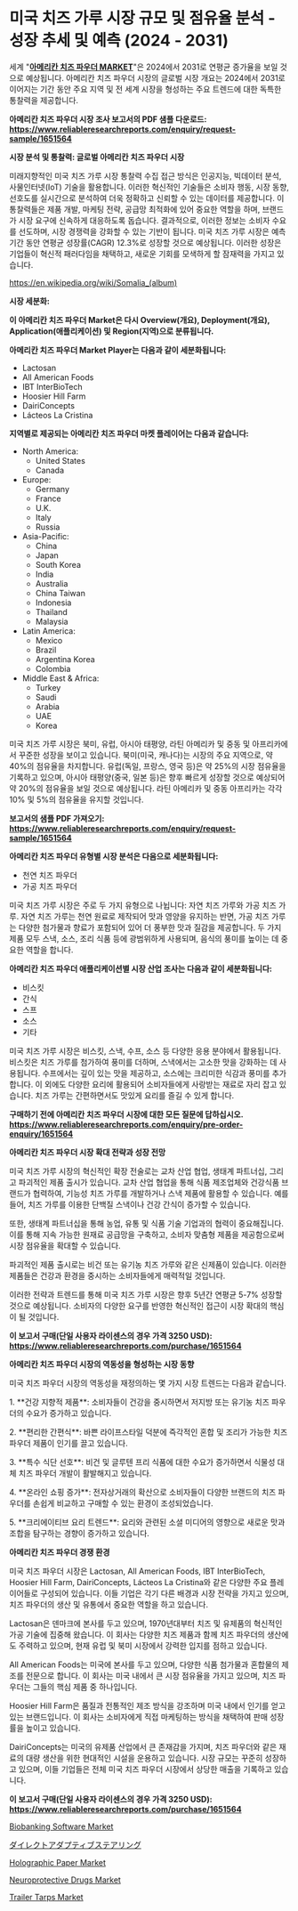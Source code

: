 <p><h1>미국 치즈 가루 시장 규모 및 점유율 분석 - 성장 추세 및 예측 (2024 - 2031)</h1></p><p>세계 "<strong><a href="https://www.reliableresearchreports.com/american-cheese-powder-market-r1651564">아메리칸 치즈 파우더 MARKET</a></strong>"은 2024에서 2031로 연평균 증가율을 보일 것으로 예상됩니다. 아메리칸 치즈 파우더 시장의 글로벌 시장 개요는 2024에서 2031로 이어지는 기간 동안 주요 지역 및 전 세계 시장을 형성하는 주요 트렌드에 대한 독특한 통찰력을 제공합니다.</p>
<p><strong>아메리칸 치즈 파우더 시장 조사 보고서의 PDF 샘플 다운로드: <a href="https://www.reliableresearchreports.com/enquiry/request-sample/1651564">https://www.reliableresearchreports.com/enquiry/request-sample/1651564</a></strong></p>
<p><strong>시장 분석 및 통찰력: 글로벌 아메리칸 치즈 파우더 시장</strong></p>
<p><p>미래지향적인 미국 치즈 가루 시장 통찰력 수집 접근 방식은 인공지능, 빅데이터 분석, 사물인터넷(IoT) 기술을 활용합니다. 이러한 혁신적인 기술들은 소비자 행동, 시장 동향, 선호도를 실시간으로 분석하여 더욱 정확하고 신뢰할 수 있는 데이터를 제공합니다. 이 통찰력들은 제품 개발, 마케팅 전략, 공급망 최적화에 있어 중요한 역할을 하며, 브랜드가 시장 요구에 신속하게 대응하도록 돕습니다. 결과적으로, 이러한 정보는 소비자 수요를 선도하며, 시장 경쟁력을 강화할 수 있는 기반이 됩니다. 미국 치즈 가루 시장은 예측 기간 동안 연평균 성장률(CAGR) 12.3%로 성장할 것으로 예상됩니다. 이러한 성장은 기업들이 혁신적 패러다임을 채택하고, 새로운 기회를 모색하게 할 잠재력을 가지고 있습니다.</p></p>
<p><a href="%7CAUTHORITHY_DOMAIN_URL%7C">https://en.wikipedia.org/wiki/Somalia_(album)</a></p>
<p><strong>시장 세분화:</strong></p>
<p><strong>이 아메리칸 치즈 파우더 Market은 다시 Overview(개요), Deployment(개요), Application(애플리케이션) 및 Region(지역)으로 분류됩니다.</strong></p>
<p><strong>아메리칸 치즈 파우더 Market Player는 다음과 같이 세분화됩니다:</strong></p>
<p><ul><li>Lactosan</li><li>All American Foods</li><li>IBT InterBioTech</li><li>Hoosier Hill Farm</li><li>DairiConcepts</li><li>Lácteos La Cristina</li></ul></p>
<p><strong>지역별로 제공되는 아메리칸 치즈 파우더 마켓 플레이어는 다음과 같습니다:</strong></p>
<p><ul>
    <li>
        North America:
        <ul>
            <li>United States</li>
            <li>Canada</li>
        </ul>
    </li>
    <li>
        Europe:
        <ul>
            <li>Germany</li>
            <li>France</li>
            <li>U.K.</li>
            <li>Italy</li>
            <li>Russia</li>
        </ul>
    </li>
    <li>
        Asia-Pacific:
        <ul>
            <li>China</li>
            <li>Japan</li>
            <li>South Korea</li>
            <li>India</li>
            <li>Australia</li>
            <li>China Taiwan</li>
            <li>Indonesia</li>
            <li>Thailand</li>
            <li>Malaysia</li>
        </ul>
    </li>
    <li>
        Latin America:
        <ul>
            <li>Mexico</li>
            <li>Brazil</li>
            <li>Argentina Korea</li>
            <li>Colombia</li>
        </ul>
    </li>
    <li>
        Middle East & Africa:
        <ul>
            <li>Turkey</li>
            <li>Saudi</li>
            <li>Arabia</li>
            <li>UAE</li>
            <li>Korea</li>
        </ul>
    </li>
    </ul></p>
<p><p>미국 치즈 가루 시장은 북미, 유럽, 아시아 태평양, 라틴 아메리카 및 중동 및 아프리카에서 꾸준한 성장을 보이고 있습니다. 북미(미국, 캐나다)는 시장의 주요 지역으로, 약 40%의 점유율을 차지합니다. 유럽(독일, 프랑스, 영국 등)은 약 25%의 시장 점유율을 기록하고 있으며, 아시아 태평양(중국, 일본 등)은 향후 빠르게 성장할 것으로 예상되어 약 20%의 점유율을 보일 것으로 예상됩니다. 라틴 아메리카 및 중동 아프리카는 각각 10% 및 5%의 점유율을 유지할 것입니다.</p></p>
<p><strong>보고서의 샘플 PDF 가져오기: <a href="https://www.reliableresearchreports.com/enquiry/request-sample/1651564">https://www.reliableresearchreports.com/enquiry/request-sample/1651564</a></strong></p>
<p><strong>아메리칸 치즈 파우더 유형별 시장 분석은 다음으로 세분화됩니다:</strong></p>
<p><ul><li>천연 치즈 파우더</li><li>가공 치즈 파우더</li></ul></p>
<p><p>미국 치즈 가루 시장은 주로 두 가지 유형으로 나뉩니다: 자연 치즈 가루와 가공 치즈 가루. 자연 치즈 가루는 천연 원료로 제작되어 맛과 영양을 유지하는 반면, 가공 치즈 가루는 다양한 첨가물과 향료가 포함되어 있어 더 풍부한 맛과 질감을 제공합니다. 두 가지 제품 모두 스낵, 소스, 조리 식품 등에 광범위하게 사용되며, 음식의 풍미를 높이는 데 중요한 역할을 합니다.</p></p>
<p><strong>아메리칸 치즈 파우더 애플리케이션별 시장 산업 조사는 다음과 같이 세분화됩니다:</strong></p>
<p><ul><li>비스킷</li><li>간식</li><li>스프</li><li>소스</li><li>기타</li></ul></p>
<p><p>미국 치즈 가루 시장은 비스킷, 스낵, 수프, 소스 등 다양한 응용 분야에서 활용됩니다. 비스킷은 치즈 가루를 첨가하여 풍미를 더하며, 스낵에서는 고소한 맛을 강화하는 데 사용됩니다. 수프에서는 깊이 있는 맛을 제공하고, 소스에는 크리미한 식감과 풍미를 추가합니다. 이 외에도 다양한 요리에 활용되어 소비자들에게 사랑받는 재료로 자리 잡고 있습니다. 치즈 가루는 간편하면서도 맛있게 요리를 즐길 수 있게 합니다.</p></p>
<p><strong>구매하기 전에 아메리칸 치즈 파우더 시장에 대한 모든 질문에 답하십시오. <a href="https://www.reliableresearchreports.com/enquiry/pre-order-enquiry/1651564">https://www.reliableresearchreports.com/enquiry/pre-order-enquiry/1651564</a></strong></p>
<p><strong>아메리칸 치즈 파우더 시장 확대 전략과 성장 전망</strong></p>
<p><p>미국 치즈 가루 시장의 혁신적인 확장 전술로는 교차 산업 협업, 생태계 파트너십, 그리고 파괴적인 제품 출시가 있습니다. 교차 산업 협업을 통해 식품 제조업체와 건강식품 브랜드가 협력하여, 기능성 치즈 가루를 개발하거나 스낵 제품에 활용할 수 있습니다. 예를 들어, 치즈 가루를 이용한 단백질 스낵이나 건강 간식이 증가할 수 있습니다.</p><p>또한, 생태계 파트너십을 통해 농업, 유통 및 식품 기술 기업과의 협력이 중요해집니다. 이를 통해 지속 가능한 원재료 공급망을 구축하고, 소비자 맞춤형 제품을 제공함으로써 시장 점유율을 확대할 수 있습니다.</p><p>파괴적인 제품 출시로는 비건 또는 유기농 치즈 가루와 같은 신제품이 있습니다. 이러한 제품들은 건강과 환경을 중시하는 소비자들에게 매력적일 것입니다.</p><p>이러한 전략과 트렌드를 통해 미국 치즈 가루 시장은 향후 5년간 연평균 5-7% 성장할 것으로 예상됩니다. 소비자의 다양한 요구를 반영한 혁신적인 접근이 시장 확대의 핵심이 될 것입니다.</p></p>
<p><strong>이 보고서 구매(단일 사용자 라이센스의 경우 가격 3250 USD): <a href="https://www.reliableresearchreports.com/purchase/1651564">https://www.reliableresearchreports.com/purchase/1651564</a></strong></p>
<p><strong>아메리칸 치즈 파우더 시장의 역동성을 형성하는 시장 동향</strong></p>
<p><p>미국 치즈 파우더 시장의 역동성을 재정의하는 몇 가지 시장 트렌드는 다음과 같습니다.</p><p>1. **건강 지향적 제품**: 소비자들이 건강을 중시하면서 저지방 또는 유기농 치즈 파우더의 수요가 증가하고 있습니다.</p><p>2. **편리한 간편식**: 바쁜 라이프스타일 덕분에 즉각적인 혼합 및 조리가 가능한 치즈 파우더 제품이 인기를 끌고 있습니다.</p><p>3. **특수 식단 선호**: 비건 및 글루텐 프리 식품에 대한 수요가 증가하면서 식물성 대체 치즈 파우더 개발이 활발해지고 있습니다.</p><p>4. **온라인 쇼핑 증가**: 전자상거래의 확산으로 소비자들이 다양한 브랜드의 치즈 파우더를 손쉽게 비교하고 구매할 수 있는 환경이 조성되었습니다.</p><p>5. **크리에이티브 요리 트렌드**: 요리와 관련된 소셜 미디어의 영향으로 새로운 맛과 조합을 탐구하는 경향이 증가하고 있습니다.</p></p>
<p><strong>아메리칸 치즈 파우더 경쟁 환경</strong></p>
<p><p>미국 치즈 파우더 시장은 Lactosan, All American Foods, IBT InterBioTech, Hoosier Hill Farm, DairiConcepts, Lácteos La Cristina와 같은 다양한 주요 플레이어들로 구성되어 있습니다. 이들 기업은 각기 다른 배경과 시장 전략을 가지고 있으며, 치즈 파우더의 생산 및 유통에서 중요한 역할을 하고 있습니다.</p><p>Lactosan은 덴마크에 본사를 두고 있으며, 1970년대부터 치즈 및 유제품의 혁신적인 가공 기술에 집중해 왔습니다. 이 회사는 다양한 치즈 제품과 함께 치즈 파우더의 생산에도 주력하고 있으며, 현재 유럽 및 북미 시장에서 강력한 입지를 점하고 있습니다.</p><p>All American Foods는 미국에 본사를 두고 있으며, 다양한 식품 첨가물과 혼합물의 제조를 전문으로 합니다. 이 회사는 미국 내에서 큰 시장 점유율을 가지고 있으며, 치즈 파우더는 그들의 핵심 제품 중 하나입니다.</p><p>Hoosier Hill Farm은 품질과 전통적인 제조 방식을 강조하며 미국 내에서 인기를 얻고 있는 브랜드입니다. 이 회사는 소비자에게 직접 마케팅하는 방식을 채택하여 판매 성장률을 높이고 있습니다.</p><p>DairiConcepts는 미국의 유제품 산업에서 큰 존재감을 가지며, 치즈 파우더와 같은 재료의 대량 생산을 위한 현대적인 시설을 운용하고 있습니다. 시장 규모는 꾸준히 성장하고 있으며, 이들 기업들은 전체 미국 치즈 파우더 시장에서 상당한 매출을 기록하고 있습니다.</p></p>
<p><strong>이 보고서 구매(단일 사용자 라이센스의 경우 가격 3250 USD): <a href="https://www.reliableresearchreports.com/purchase/1651564">https://www.reliableresearchreports.com/purchase/1651564</a></strong></p>
<p><p><a href="https://www.linkedin.com/pulse/global-biobanking-software-market-trends-analysis-future-growth-nuaxf?trackingId=JPSDvsd4RJ%2BagcmweYws0Q%3D%3D">Biobanking Software Market</a></p><p><a href="https://medium.com/@samleite85/direct-adaptive-steering-market-%E3%81%AF-%E3%82%B3%E3%82%B9%E3%83%88%E7%AE%A1%E7%90%86%E3%81%A8%E5%8A%B9%E7%8E%87%E5%90%91%E4%B8%8A%E3%82%92%E5%84%AA%E5%85%88%E3%81%97%E3%81%BE%E3%81%99-%E3%81%95%E3%82%89%E3%81%AB-%E5%A0%B1%E5%91%8A%E6%9B%B8%E3%81%AF%E5%B8%82%E5%A0%B4%E3%81%AE%E9%9C%80%E8%A6%81%E9%9D%A2%E3%81%A8%E4%BE%9B%E7%B5%A6%E9%9D%A2%E3%81%AE%E4%B8%A1%E6%96%B9%E3%82%92%E3%82%AB%E3%83%90%E3%83%BC%E3%81%97%E3%81%A6%E3%81%84%E3%81%BE%E3%81%99-direct-e2ec75a921ea">ダイレクトアダプティブステアリング</a></p><p><a href="https://issuu.com/reportprime-2/docs/holographic-paper-market-size-2030._82ebf30600ea66">Holographic Paper Market</a></p><p><a href="https://www.linkedin.com/pulse/global-neuroprotective-drugs-market-size-expected-reach-i27ae?trackingId=OHlNnaMzTH%2BqKOyT3MJvag%3D%3D">Neuroprotective Drugs Market</a></p><p><a href="https://medium.com/@jayrussel94/the-trailer-tarps-market-industry-provides-a-comprehensive-and-current-analysis-of-the-sector-3bcdb4540082">Trailer Tarps Market</a></p></p>
